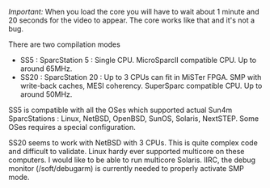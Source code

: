 
*Important:*
When you load the core you will have to wait about 1 minute and 20 seconds
for the video to appear. The core works like that and it's not a bug.


There are two compilation modes
- SS5 : SparcStation 5 : Single CPU. MicroSparcII compatible CPU. Up to around 65MHz.
- SS20 : SparcStation 20 : Up to 3 CPUs can fit in MiSTer FPGA. SMP with write-back caches, MESI coherency. SuperSparc compatible CPU. Up to around 50MHz.
  
SS5 is compatible with all the OSes which supported actual Sun4m SparcStations : Linux, NetBSD, OpenBSD, SunOS, Solaris, NextSTEP. Some OSes requires a special configuration.

SS20 seems to work with NetBSD with 3 CPUs. This is quite complex code and difficult to validate. Linux hardy ever supported multicore on these computers. I would like to be able to run multicore Solaris.
IIRC, the debug monitor (/soft/debugarm) is currently needed to properly activate SMP mode.
